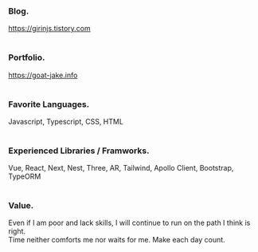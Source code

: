 ### Blog.
https://girinjs.tistory.com 
<br /><br />

### Portfolio.
https://goat-jake.info
<br /><br />

### Favorite Languages.
Javascript, Typescript, CSS, HTML
<br /><br />

### Experienced Libraries / Framworks.
Vue, React, Next, Nest, Three, AR, Tailwind, Apollo Client, Bootstrap, TypeORM 
<br /><br />

### Value.
Even if I am poor and lack skills, I will continue to run on the path I think is right.<br />
Time neither comforts me nor waits for me. Make each day count.
<br /><br />
